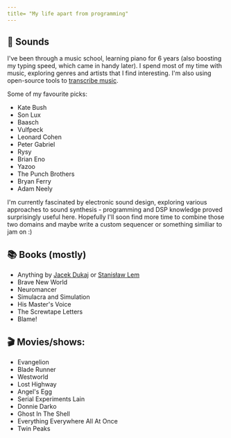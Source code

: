 ```yaml
---
title= "My life apart from programming"
---
```


## 🎹 Sounds

I've been through a music school, learning piano for 6 years (also boosting my typing speed, which came in handy later).
I spend most of my time with music, exploring genres and artists that I find interesting.
I'm also using open-source tools to [transcribe music](/music-transcribing).

Some of my favourite picks:

- Kate Bush
- Son Lux
- Baasch
- Vulfpeck
- Leonard Cohen
- Peter Gabriel
- Rysy
- Brian Eno
- Yazoo
- The Punch Brothers
- Bryan Ferry
- Adam Neely

I'm currently fascinated by electronic sound design, exploring various approaches to sound synthesis -
programming and DSP knowledge proved surprisingly useful here. Hopefully I'll soon find more time to combine
those two domains and maybe write a custom sequencer or something similiar to jam on :)

## 📚 Books (mostly)

- Anything by [Jacek Dukaj](https://en.wikipedia.org/wiki/Jacek_Dukaj) or [Stanisław Lem](https://en.wikipedia.org/wiki/Stanis%C5%82aw_Lem)
- Brave New World
- Neuromancer
- Simulacra and Simulation
- His Master's Voice
- The Screwtape Letters
- Blame!

## 🎬 Movies/shows:

- Evangelion
- Blade Runner
- Westworld
- Lost Highway
- Angel's Egg
- Serial Experiments Lain
- Donnie Darko
- Ghost In The Shell 
- Everything Everywhere All At Once
- Twin Peaks
